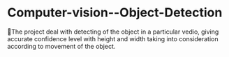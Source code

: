 # Computer-vision--Object-Detection
The project deal with detecting of the object in a particular vedio, giving accurate confidence level with height and width taking into consideration according to movement of the object.
